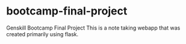 # bootcamp-final-project
Genskill Bootcamp Final Project
This is a note taking webapp that was created primarily using flask.
